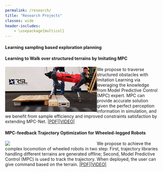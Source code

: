 ```yaml
---
permalink: /research/
title: "Research Projects"
classes: wide
header-includes:
    - \usepackage{multicol}
---
```


#### Learning sampling based exploration planning

#### Learning to Walk over structured terrains by Imitating MPC
<img style="float: left; width:300px;" src="../assets/images/perceptive-mpcnet.png"/>

 We propose to traverse structured obstacles with Imitation Learning via leveraging the knowledge from Model Predictive Control (MPC) expert. MPC can provide accurate solution given the perfect perception information in simulation, and we benefit from sample efficiency and improved constraints satisfaction by extending MPC-Net.
[|PDF|]()[|VIDEO|]()



#### MPC-feedback Trajectory Optimization for Wheeled-legged Robots
<img style="float: left; width:300px;" src="../assets/images/2020-10-30-semester-thesis.png"/>

We propose to achieve the complex locomotion of wheeled robots in two step: First, trajectory libraries handling different terrains are generated offline; Second, Model Predictive Control (MPC) is used to track the trajectory. When deployed, the user can give command based on the terrain.
[|PDF|]()[|VIDEO|]()



